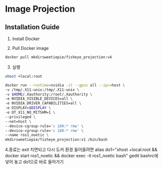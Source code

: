# Image Projection

## Installation Guide

1. Install Docker

2. Pull Docker image
```bash
docker pull mkdirsweetiepie/fisheye_projection:v4
```
3. 실행
```bash
xhost +local:root

docker run --runtime=nvidia -it --gpus all --ipc=host \
-v /tmp/.X11-unix:/tmp/.X11-unix \
-v $HOME/.Xauthority:/root/.Xauthority \
-e NVIDIA_VISIBLE_DEVICES=all \
-e NVIDIA_DRIVER_CAPABILITIES=all \
-e DISPLAY=$DISPLAY \
-e QT_X11_NO_MITSHM=1 \
--privileged \
--net=host \
--device-cgroup-rule='c 189:* rmw' \
--device-cgroup-rule='c 188:* rmw' \
--name ros1_noetic \
mkdirsweetiepie/fisheye_projection:v1 /bin/bash
```

4.종료는 exit 치면되고 다시 도커 환경 들어올려면
alias do1="xhost +local:root && docker start ros1_noetic && docker exec -it ros1_noetic bash"
gedit bashrc에 넣어 놓고
do1으로 바로 들어가기
